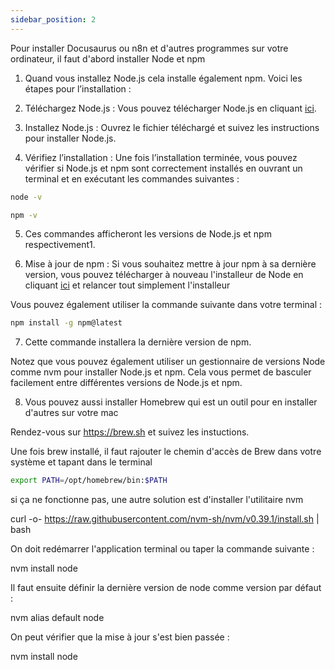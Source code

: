```yaml
---
sidebar_position: 2
---
```

Pour installer Docusaurus ou n8n et d'autres programmes sur votre ordinateur, il faut d'abord installer Node et npm

1. Quand vous installez Node.js cela installe également npm. Voici les étapes pour l’installation :

2. Téléchargez Node.js : Vous pouvez télécharger Node.js en cliquant [ici](https://nodejs.org/dist/v20.11.0/node-v20.11.0.pkg).

3. Installez Node.js : Ouvrez le fichier téléchargé et suivez les instructions pour installer Node.js.

4. Vérifiez l’installation : Une fois l’installation terminée, vous pouvez vérifier si Node.js et npm sont correctement installés en ouvrant un terminal et en exécutant les commandes suivantes :

```bash
node -v
```

```bash
npm -v
```

5. Ces commandes afficheront les versions de Node.js et npm respectivement1.

6. Mise à jour de npm : Si vous souhaitez mettre à jour npm à sa dernière version, vous pouvez télécharger à nouveau l'installeur de Node en cliquant [ici](https://nodejs.org/dist/v20.11.0/node-v20.11.0.pkg) et relancer tout simplement l'installeur

Vous pouvez également utiliser la commande suivante dans votre terminal :

```bash
npm install -g npm@latest
```

7. Cette commande installera la dernière version de npm.

Notez que vous pouvez également utiliser un gestionnaire de versions Node comme nvm pour installer Node.js et npm. Cela vous permet de basculer facilement entre différentes versions de Node.js et npm.

8. Vous pouvez aussi installer Homebrew qui est un outil pour en installer d'autres sur votre mac

Rendez-vous sur https://brew.sh et suivez les instuctions.

Une fois brew installé, il faut rajouter le chemin d'accès de Brew dans votre système et tapant dans le terminal

```bash
export PATH=/opt/homebrew/bin:$PATH
```

si ça ne fonctionne pas, une autre solution est d'installer l'utilitaire nvm

curl -o- https://raw.githubusercontent.com/nvm-sh/nvm/v0.39.1/install.sh | bash


On doit redémarrer l'application terminal ou taper la commande suivante :


nvm install node

Il faut ensuite définir la dernière version de node comme version par défaut :

nvm alias default node

On peut vérifier que la mise à jour s'est bien passée :

nvm install node

